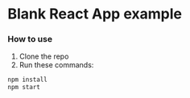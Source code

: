 # Blank React App example

### How to use

1. Clone the repo
2. Run these commands:

```sh
npm install
npm start
```

